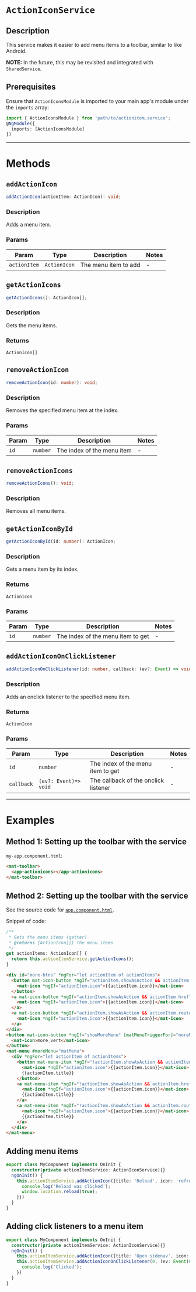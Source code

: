 # `ActionIconService`

## Description

This service makes it easier to add menu items to a toolbar, similar to like Android.

**NOTE:** In the future, this may be revisited and integrated with `SharedService`.

## Prerequisites

Ensure that `ActionIconsModule` is imported to your main app's module under the `imports` array:

```typescript
import { ActionIconsModule } from 'path/to/actionitem.service';
@NgModule({
  imports: [ActionIconsModule]
})
```

---

# Methods

## `addActionIcon`

```typescript
addActionIcon(actionItem: ActionIcon): void;
```

<!-- start-enclose-content -->

### Description

Adds a menu item.


### Params

Param | Type | Description | Notes
---|---|---|---
`actionItem` | `ActionIcon` | The menu item to add | -
<!-- end-enclose-content -->


## `getActionIcons`

```typescript
getActionIcons(): ActionIcon[];
```

<!-- start-enclose-content -->

### Description

Gets the menu items.


### Returns

`ActionIcon[]`
<!-- end-enclose-content -->


## `removeActionIcon`

```typescript
removeActionIcon(id: number): void;
```

<!-- start-enclose-content -->

### Description

Removes the specified menu item at the index.


### Params

Param | Type | Description | Notes
---|---|---|---
`id` | `number` | The index of the menu item | -
<!-- end-enclose-content -->

## `removeActionIcons`

```typescript
removeActionIcons(): void;
```
<!-- start-enclose-content -->

### Description

Removes all menu items.
<!-- end-enclose-content -->

## `getActionIconById`

```typescript
getActionIconById(id: number): ActionIcon;
```
<!-- start-enclose-content -->

### Description

Gets a menu item by its index.

### Returns

`ActionIcon`

### Params

Param | Type | Description | Notes
---|---|---|---
`id` | `number` | The index of the menu item to get | -
<!-- end-enclose-content -->

## `addActionIconOnClickListener`

```typescript
addActionIconOnClickListener(id: number, callback: (ev?: Event) => void): void;
```
<!-- start-enclose-content -->

### Description

Adds an onclick listener to the specified menu item.

### Returns

`ActionIcon`

### Params

Param | Type | Description | Notes
---|---|---|---
`id` | `number` | The index of the menu item to get | -
`callback` | `(ev?: Event)=> void` | The callback of the onclick listener | -
<!-- end-enclose-content -->

---

# Examples

<!-- start-enclose-content -->

## Method 1: Setting up the toolbar with the service

`my-app.component.html`:
```html
<mat-toolbar>
  <app-actionicons></app-actionicons>
</mat-toolbar>
```

## Method 2: Setting up the toolbar with the service

See the source code for [`app.component.html`](https://github.com/Chan4077/rss-reader/blob/src/app/app.component.html).

Snippet of code:

```typescript
/**
 * Gets the menu items (getter)
 * @returns {ActionIcon[]} The menu items
 */
get actionItems: ActionIcon[] {
  return this.actionItemService.getActionIcons();
}
```

```html
<div id="more-btns" *ngFor="let actionItem of actionItems">
  <button mat-icon-button *ngIf="actionItem.showAsAction && actionItem.href == null" (click)="actionItem.onClickListener($event)" [matTooltip]="actionItem.title">
    <mat-icon *ngIf="actionItem.icon">{{actionItem.icon}}</mat-icon>
  </button>
  <a mat-icon-button *ngIf="actionItem.showAsAction && actionItem.href" [href]="actionItem.href" [matTooltip]="actionItem.title">
    <mat-icon *ngIf="actionItem.icon">{{actionItem.icon}}</mat-icon>
  </a>
  <a mat-icon-button *ngIf="actionItem.showAsAction && actionItem.routerLink" [routerLink]="[actionItem.routerLink]" [matTooltip]="actionItem.title">
    <mat-icon *ngIf="actionItem.icon">{{actionItem.icon}}</mat-icon>
  </a>
</div>
<button mat-icon-button *ngIf="showMoreMenu" [matMenuTriggerFor]="moreMenu">
  <mat-icon>more_vert</mat-icon>
</button>
<mat-menu #moreMenu="matMenu">
  <div *ngFor="let actionItem of actionItems">
    <button mat-menu-item *ngIf="!actionItem.showAsAction && actionItem.href == null">
      <mat-icon *ngIf="actionItem.icon">{{actionItem.icon}}</mat-icon>
      {{actionItem.title}}
    </button>
    <a mat-menu-item *ngIf="!actionItem.showAsAction && actionItem.href" [href]="actionItem.href">
      <mat-icon *ngIf="actionItem.icon">{{actionItem.icon}}</mat-icon>
      {{actionItem.title}}
    </a>
    <a mat-menu-item *ngIf="!actionItem.showAsAction && actionItem.routerLink" [routerLink]="[actionItem.routerLink]">
      <mat-icon *ngIf="actionItem.icon">{{actionItem.icon}}</mat-icon>
      {{actionItem.title}}
    </a>
  </div>
</mat-menu>
```

## Adding menu items

```typescript
export class MyComponent implements OnInit {
  constructor(private actionItemService: ActionIconService){}
  ngOnInit() {
    this.actionItemService.addActionIcon({title: 'Reload', icon: 'refresh', onClickListener: (ev: Event)=> {
      console.log('Reload was clicked');
      window.location.reload(true);
    }})
  }
}
```

## Adding click listeners to a menu item

```typescript
export class MyComponent implements OnInit {
  constructor(private actionItemService: ActionIconService){}
  ngOnInit() {
    this.actionItemService.addActionIcon({title: 'Open sidenav', icon: 'menu'});
    this.actionItemService.addActionIconOnClickListener(0, (ev: Event)=> {
      console.log('Clicked');
    })
  }
}
```

<!-- end-enclose-content -->
